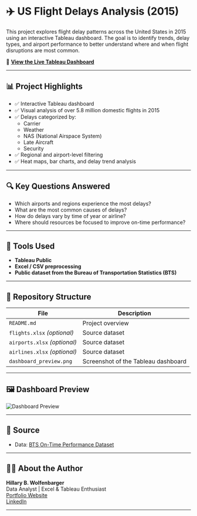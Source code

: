 # ✈️ US Flight Delays Analysis (2015)

This project explores flight delay patterns across the United States in 2015 using an interactive Tableau dashboard. The goal is to identify trends, delay types, and airport performance to better understand where and when flight disruptions are most common.

🔗 **[View the Live Tableau Dashboard](https://public.tableau.com/app/profile/hillary.b.wolfenbarger/viz/US_Flight_Delays_Analysis_2015/2015USFlightDelays)**

---

## 📊 Project Highlights

- ✅ Interactive Tableau dashboard
- ✅ Visual analysis of over 5.8 million domestic flights in 2015
- ✅ Delays categorized by:
  - Carrier
  - Weather
  - NAS (National Airspace System)
  - Late Aircraft
  - Security
- ✅ Regional and airport-level filtering
- ✅ Heat maps, bar charts, and delay trend analysis

---

## 🔍 Key Questions Answered

- Which airports and regions experience the most delays?
- What are the most common causes of delays?
- How do delays vary by time of year or airline?
- Where should resources be focused to improve on-time performance?

---

## 🧰 Tools Used

- **Tableau Public**
- **Excel / CSV preprocessing**
- **Public dataset from the Bureau of Transportation Statistics (BTS)**

---

## 📁 Repository Structure

| File | Description |
|------|-------------|
| `README.md` | Project overview |
| `flights.xlsx` *(optional)* | Source dataset |
| `airports.xlsx` *(optional)* | Source dataset |
| `airlines.xlsx` *(optional)* | Source dataset |
| `dashboard_preview.png` | Screenshot of the Tableau dashboard |


---

## 🖼️ Dashboard Preview

![Dashboard Preview](dashboard_preview.png)

---

## 📎 Source

- Data: [BTS On-Time Performance Dataset](https://www.transtats.bts.gov/OT_Delay/OT_DelayCause1.asp?pn=1)

---

## 🙋‍♀️ About the Author

**Hillary B. Wolfenbarger**  
Data Analyst | Excel & Tableau Enthusiast  
[Portfolio Website](https://hillarywolfenbarger.netlify.app/)  
[LinkedIn](https://www.linkedin.com/in/hillarywolfenbarger)

---

